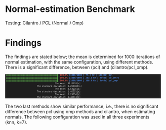 # Normal-estimation Benchmark
Testing: Cilantro / PCL (Normal / Omp)

# Findings

The findings are stated below; the mean is determined for 1000 iterations of normal estimation, with the same configuration, using different methods. There is a significant difference, between (pcl) and (cilantro/pcl_omp).

<p align="center">
    <img src="data/results.png" alt="Kitten" title="A cute kitten" />
</p>

The two last methods show similar performance, i.e., there is no significant difference between pcl using omp methods and cilantro, when estimating normals. The following configuration was used in all three experiments (knn, k=7).
